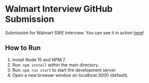 # Walmart Interview GitHub Submission

Submission for Walmart SWE Interview. You can see it in action [here](https://edumorales.dev/issues-navigator/)!

## How to Run

1. Install Node 15 and NPM 7.
2. Run: `npm install` within the main directory.
3. Run: `npm run start` to start the development server.
4. Open a new browser window on localhost:3000 (default).
